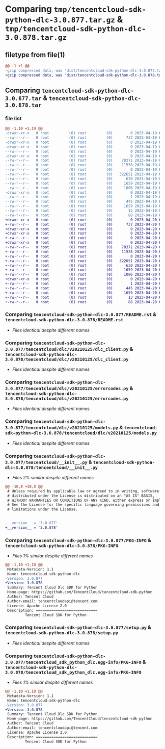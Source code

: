 # Comparing `tmp/tencentcloud-sdk-python-dlc-3.0.877.tar.gz` & `tmp/tencentcloud-sdk-python-dlc-3.0.878.tar.gz`

## filetype from file(1)

```diff
@@ -1 +1 @@
-gzip compressed data, was "dist/tencentcloud-sdk-python-dlc-3.0.877.tar", last modified: Wed Apr 19 09:12:41 2023, max compression
+gzip compressed data, was "dist/tencentcloud-sdk-python-dlc-3.0.878.tar", last modified: Thu Apr 20 00:26:32 2023, max compression
```

## Comparing `tencentcloud-sdk-python-dlc-3.0.877.tar` & `tencentcloud-sdk-python-dlc-3.0.878.tar`

### file list

```diff
@@ -1,19 +1,19 @@
-drwxr-xr-x   0 root         (0) root         (0)        0 2023-04-19 09:12:41.000000 tencentcloud-sdk-python-dlc-3.0.877/
--rw-r--r--   0 root         (0) root         (0)      737 2023-04-19 09:12:40.000000 tencentcloud-sdk-python-dlc-3.0.877/README.rst
-drwxr-xr-x   0 root         (0) root         (0)        0 2023-04-19 09:12:41.000000 tencentcloud-sdk-python-dlc-3.0.877/tencentcloud/
-drwxr-xr-x   0 root         (0) root         (0)        0 2023-04-19 09:12:41.000000 tencentcloud-sdk-python-dlc-3.0.877/tencentcloud/dlc/
--rw-r--r--   0 root         (0) root         (0)        0 2023-04-19 09:12:40.000000 tencentcloud-sdk-python-dlc-3.0.877/tencentcloud/dlc/__init__.py
-drwxr-xr-x   0 root         (0) root         (0)        0 2023-04-19 09:12:41.000000 tencentcloud-sdk-python-dlc-3.0.877/tencentcloud/dlc/v20210125/
--rw-r--r--   0 root         (0) root         (0)    78371 2023-04-19 09:12:40.000000 tencentcloud-sdk-python-dlc-3.0.877/tencentcloud/dlc/v20210125/dlc_client.py
--rw-r--r--   0 root         (0) root         (0)    11538 2023-04-19 09:12:40.000000 tencentcloud-sdk-python-dlc-3.0.877/tencentcloud/dlc/v20210125/errorcodes.py
--rw-r--r--   0 root         (0) root         (0)        0 2023-04-19 09:12:40.000000 tencentcloud-sdk-python-dlc-3.0.877/tencentcloud/dlc/v20210125/__init__.py
--rw-r--r--   0 root         (0) root         (0)   322651 2023-04-19 09:12:40.000000 tencentcloud-sdk-python-dlc-3.0.877/tencentcloud/dlc/v20210125/models.py
--rw-r--r--   0 root         (0) root         (0)      630 2023-04-19 09:12:40.000000 tencentcloud-sdk-python-dlc-3.0.877/tencentcloud/__init__.py
--rw-r--r--   0 root         (0) root         (0)     1659 2023-04-19 09:12:41.000000 tencentcloud-sdk-python-dlc-3.0.877/PKG-INFO
--rw-r--r--   0 root         (0) root         (0)     1006 2023-04-19 09:12:40.000000 tencentcloud-sdk-python-dlc-3.0.877/setup.py
-drwxr-xr-x   0 root         (0) root         (0)        0 2023-04-19 09:12:41.000000 tencentcloud-sdk-python-dlc-3.0.877/tencentcloud_sdk_python_dlc.egg-info/
--rw-r--r--   0 root         (0) root         (0)        1 2023-04-19 09:12:41.000000 tencentcloud-sdk-python-dlc-3.0.877/tencentcloud_sdk_python_dlc.egg-info/dependency_links.txt
--rw-r--r--   0 root         (0) root         (0)      445 2023-04-19 09:12:41.000000 tencentcloud-sdk-python-dlc-3.0.877/tencentcloud_sdk_python_dlc.egg-info/SOURCES.txt
--rw-r--r--   0 root         (0) root         (0)     1659 2023-04-19 09:12:41.000000 tencentcloud-sdk-python-dlc-3.0.877/tencentcloud_sdk_python_dlc.egg-info/PKG-INFO
--rw-r--r--   0 root         (0) root         (0)       13 2023-04-19 09:12:41.000000 tencentcloud-sdk-python-dlc-3.0.877/tencentcloud_sdk_python_dlc.egg-info/top_level.txt
--rw-r--r--   0 root         (0) root         (0)       88 2023-04-19 09:12:41.000000 tencentcloud-sdk-python-dlc-3.0.877/setup.cfg
+drwxr-xr-x   0 root         (0) root         (0)        0 2023-04-20 00:26:32.000000 tencentcloud-sdk-python-dlc-3.0.878/
+-rw-r--r--   0 root         (0) root         (0)      737 2023-04-20 00:26:32.000000 tencentcloud-sdk-python-dlc-3.0.878/README.rst
+drwxr-xr-x   0 root         (0) root         (0)        0 2023-04-20 00:26:32.000000 tencentcloud-sdk-python-dlc-3.0.878/tencentcloud/
+drwxr-xr-x   0 root         (0) root         (0)        0 2023-04-20 00:26:32.000000 tencentcloud-sdk-python-dlc-3.0.878/tencentcloud/dlc/
+-rw-r--r--   0 root         (0) root         (0)        0 2023-04-20 00:26:32.000000 tencentcloud-sdk-python-dlc-3.0.878/tencentcloud/dlc/__init__.py
+drwxr-xr-x   0 root         (0) root         (0)        0 2023-04-20 00:26:32.000000 tencentcloud-sdk-python-dlc-3.0.878/tencentcloud/dlc/v20210125/
+-rw-r--r--   0 root         (0) root         (0)    78371 2023-04-20 00:26:32.000000 tencentcloud-sdk-python-dlc-3.0.878/tencentcloud/dlc/v20210125/dlc_client.py
+-rw-r--r--   0 root         (0) root         (0)    11538 2023-04-20 00:26:32.000000 tencentcloud-sdk-python-dlc-3.0.878/tencentcloud/dlc/v20210125/errorcodes.py
+-rw-r--r--   0 root         (0) root         (0)        0 2023-04-20 00:26:32.000000 tencentcloud-sdk-python-dlc-3.0.878/tencentcloud/dlc/v20210125/__init__.py
+-rw-r--r--   0 root         (0) root         (0)   322651 2023-04-20 00:26:32.000000 tencentcloud-sdk-python-dlc-3.0.878/tencentcloud/dlc/v20210125/models.py
+-rw-r--r--   0 root         (0) root         (0)      630 2023-04-20 00:26:32.000000 tencentcloud-sdk-python-dlc-3.0.878/tencentcloud/__init__.py
+-rw-r--r--   0 root         (0) root         (0)     1659 2023-04-20 00:26:32.000000 tencentcloud-sdk-python-dlc-3.0.878/PKG-INFO
+-rw-r--r--   0 root         (0) root         (0)     1006 2023-04-20 00:26:32.000000 tencentcloud-sdk-python-dlc-3.0.878/setup.py
+drwxr-xr-x   0 root         (0) root         (0)        0 2023-04-20 00:26:32.000000 tencentcloud-sdk-python-dlc-3.0.878/tencentcloud_sdk_python_dlc.egg-info/
+-rw-r--r--   0 root         (0) root         (0)        1 2023-04-20 00:26:32.000000 tencentcloud-sdk-python-dlc-3.0.878/tencentcloud_sdk_python_dlc.egg-info/dependency_links.txt
+-rw-r--r--   0 root         (0) root         (0)      445 2023-04-20 00:26:32.000000 tencentcloud-sdk-python-dlc-3.0.878/tencentcloud_sdk_python_dlc.egg-info/SOURCES.txt
+-rw-r--r--   0 root         (0) root         (0)     1659 2023-04-20 00:26:32.000000 tencentcloud-sdk-python-dlc-3.0.878/tencentcloud_sdk_python_dlc.egg-info/PKG-INFO
+-rw-r--r--   0 root         (0) root         (0)       13 2023-04-20 00:26:32.000000 tencentcloud-sdk-python-dlc-3.0.878/tencentcloud_sdk_python_dlc.egg-info/top_level.txt
+-rw-r--r--   0 root         (0) root         (0)       88 2023-04-20 00:26:32.000000 tencentcloud-sdk-python-dlc-3.0.878/setup.cfg
```

### Comparing `tencentcloud-sdk-python-dlc-3.0.877/README.rst` & `tencentcloud-sdk-python-dlc-3.0.878/README.rst`

 * *Files identical despite different names*

### Comparing `tencentcloud-sdk-python-dlc-3.0.877/tencentcloud/dlc/v20210125/dlc_client.py` & `tencentcloud-sdk-python-dlc-3.0.878/tencentcloud/dlc/v20210125/dlc_client.py`

 * *Files identical despite different names*

### Comparing `tencentcloud-sdk-python-dlc-3.0.877/tencentcloud/dlc/v20210125/errorcodes.py` & `tencentcloud-sdk-python-dlc-3.0.878/tencentcloud/dlc/v20210125/errorcodes.py`

 * *Files identical despite different names*

### Comparing `tencentcloud-sdk-python-dlc-3.0.877/tencentcloud/dlc/v20210125/models.py` & `tencentcloud-sdk-python-dlc-3.0.878/tencentcloud/dlc/v20210125/models.py`

 * *Files identical despite different names*

### Comparing `tencentcloud-sdk-python-dlc-3.0.877/tencentcloud/__init__.py` & `tencentcloud-sdk-python-dlc-3.0.878/tencentcloud/__init__.py`

 * *Files 2% similar despite different names*

```diff
@@ -10,8 +10,8 @@
 # Unless required by applicable law or agreed to in writing, software
 # distributed under the License is distributed on an "AS IS" BASIS,
 # WITHOUT WARRANTIES OR CONDITIONS OF ANY KIND, either express or implied.
 # See the License for the specific language governing permissions and
 # limitations under the License.
 
 
-__version__ = '3.0.877'
+__version__ = '3.0.878'
```

### Comparing `tencentcloud-sdk-python-dlc-3.0.877/PKG-INFO` & `tencentcloud-sdk-python-dlc-3.0.878/PKG-INFO`

 * *Files 1% similar despite different names*

```diff
@@ -1,10 +1,10 @@
 Metadata-Version: 1.1
 Name: tencentcloud-sdk-python-dlc
-Version: 3.0.877
+Version: 3.0.878
 Summary: Tencent Cloud Dlc SDK for Python
 Home-page: https://github.com/TencentCloud/tencentcloud-sdk-python
 Author: Tencent Cloud
 Author-email: tencentcloudapi@tencent.com
 License: Apache License 2.0
 Description: ============================
         Tencent Cloud SDK for Python
```

### Comparing `tencentcloud-sdk-python-dlc-3.0.877/setup.py` & `tencentcloud-sdk-python-dlc-3.0.878/setup.py`

 * *Files identical despite different names*

### Comparing `tencentcloud-sdk-python-dlc-3.0.877/tencentcloud_sdk_python_dlc.egg-info/PKG-INFO` & `tencentcloud-sdk-python-dlc-3.0.878/tencentcloud_sdk_python_dlc.egg-info/PKG-INFO`

 * *Files 1% similar despite different names*

```diff
@@ -1,10 +1,10 @@
 Metadata-Version: 1.1
 Name: tencentcloud-sdk-python-dlc
-Version: 3.0.877
+Version: 3.0.878
 Summary: Tencent Cloud Dlc SDK for Python
 Home-page: https://github.com/TencentCloud/tencentcloud-sdk-python
 Author: Tencent Cloud
 Author-email: tencentcloudapi@tencent.com
 License: Apache License 2.0
 Description: ============================
         Tencent Cloud SDK for Python
```

